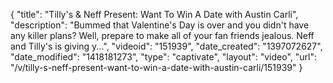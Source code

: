 {
    "title": "Tilly's & Neff Present: Want To Win A Date with Austin Carli",
    "description": "Bummed that Valentine's Day is over and you didn't have any killer plans? Well, prepare to make all of your fan friends jealous. Neff and Tilly's is giving y...",
    "videoid": "151939",
    "date_created": "1397072627",
    "date_modified": "1418181273",
    "type": "captivate",
    "layout": "video",
    "url": "\/v\/tilly-s-neff-present-want-to-win-a-date-with-austin-carli\/151939"
}